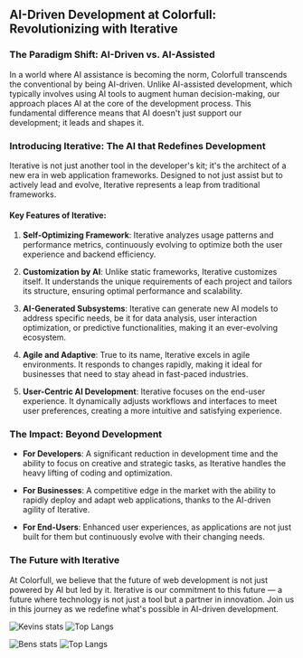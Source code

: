 ## AI-Driven Development at Colorfull: Revolutionizing with Iterative

### The Paradigm Shift: AI-Driven vs. AI-Assisted
In a world where AI assistance is becoming the norm, Colorfull transcends the conventional by being AI-driven. Unlike AI-assisted development, which typically involves using AI tools to augment human decision-making, our approach places AI at the core of the development process. This fundamental difference means that AI doesn't just support our development; it leads and shapes it.

### Introducing Iterative: The AI that Redefines Development
Iterative is not just another tool in the developer's kit; it's the architect of a new era in web application frameworks. Designed to not just assist but to actively lead and evolve, Iterative represents a leap from traditional frameworks.

#### Key Features of Iterative:

1. **Self-Optimizing Framework**: Iterative analyzes usage patterns and performance metrics, continuously evolving to optimize both the user experience and backend efficiency.
   
2. **Customization by AI**: Unlike static frameworks, Iterative customizes itself. It understands the unique requirements of each project and tailors its structure, ensuring optimal performance and scalability.

3. **AI-Generated Subsystems**: Iterative can generate new AI models to address specific needs, be it for data analysis, user interaction optimization, or predictive functionalities, making it an ever-evolving ecosystem.

4. **Agile and Adaptive**: True to its name, Iterative excels in agile environments. It responds to changes rapidly, making it ideal for businesses that need to stay ahead in fast-paced industries.

5. **User-Centric AI Development**: Iterative focuses on the end-user experience. It dynamically adjusts workflows and interfaces to meet user preferences, creating a more intuitive and satisfying experience.

### The Impact: Beyond Development

- **For Developers**: A significant reduction in development time and the ability to focus on creative and strategic tasks, as Iterative handles the heavy lifting of coding and optimization.
  
- **For Businesses**: A competitive edge in the market with the ability to rapidly deploy and adapt web applications, thanks to the AI-driven agility of Iterative.

- **For End-Users**: Enhanced user experiences, as applications are not just built for them but continuously evolve with their changing needs.

### The Future with Iterative

At Colorfull, we believe that the future of web development is not just powered by AI but led by it. Iterative is our commitment to this future — a future where technology is not just a tool but a partner in innovation. Join us in this journey as we redefine what's possible in AI-driven development.

![Kevins stats](https://github-readme-stats-git-main-kevmok.vercel.app/api?username=kevmok&count_private=true&theme=radical&hide=issues&hide_rank=true&show=reviews,prs_merged_percentage)
![Top Langs](https://github-readme-stats-git-main-kevmok.vercel.app/api/top-langs/?username=kevmok&layout=compact&theme=tokyonight)

![Bens stats](https://github-readme-stats-git-main-kevmok.vercel.app/api?username=B2gdevs&count_private=true&theme=radical&hide=issues&hide_rank=true&show=reviews,prs_merged_percentage)
![Top Langs](https://github-readme-stats-git-main-kevmok.vercel.app/api/top-langs/?username=B2gdevs&layout=compact&theme=tokyonight)



